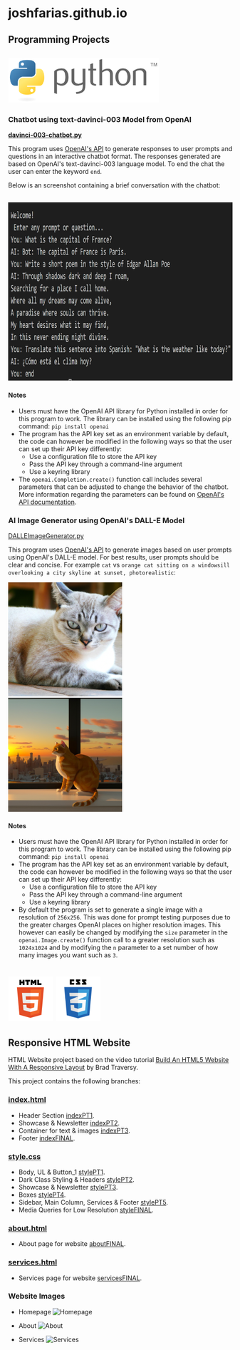# joshfarias.github.io

## Programming Projects

<h2>
  <img src="https://raw.githubusercontent.com/joshfarias/Python/main/images/python-logo.png" height="100">
</h2>

<h3>Chatbot using text-davinci-003 Model from OpenAI</h3>
<p><a href="https://github.com/joshfarias/Python/blob/main/src/davinci-003-chatbot.py"><strong>davinci-003-chatbot.py</strong></a></p>
<p>This program uses <a href="https://openai.com/blog/openai-api">OpenAI's API</a> to generate responses to user prompts and questions in an interactive chatbot format. The responses generated are based on OpenAI's text-davinci-003 language model. To end the chat the user can enter the keyword <code>end</code>.</p>
<p>Below is an screenshot containing a brief conversation with the chatbot:</p>

<h2>
<img src="https://raw.githubusercontent.com/joshfarias/Python/main/images/davinci-003-chatbot.png" height="400">
</h2>

<h4>Notes</h4>
<ul>
<li>Users must have the OpenAI API library for Python installed in order for this program to work. The library can be installed using the following pip command: <code>pip install openai</code></li>
<li>The program has the API key set as an environment variable by default, the code can however be modified in the following ways so that the user can set up their API key differently:
  <ul>
  <li>Use a configuration file to store the API key</li>
  <li>Pass the API key through a command-line argument</li>
  <li>Use a keyring library</li>
  </ul>
</li>
<li>The <code>openai.Completion.create()</code> function call includes several parameters that can be adjusted to change the behavior of the chatbot. More information regarding the parameters can be found on <a href="https://platform.openai.com/docs/api-reference/completions/create">OpenAI's API documentation</a>.</li>
</ul>

<h3>AI Image Generator using OpenAI's DALL-E Model</h3>
<p><a href="https://github.com/joshfarias/Python/blob/main/src/DALLEImageGenerator.py">DALLEImageGenerator.py</a></p>
<p>This program uses <a href="https://openai.com/blog/openai-api">OpenAI's API</a> to generate images based on user prompts using OpenAI's DALL-E model. For best results, user prompts should be clear and concise. For example <code>cat</code> vs <code>orange cat sitting on a windowsill overlooking a city skyline at sunset, photorealistic</code>:</p>

<p><img src="https://raw.githubusercontent.com/joshfarias/Python/main/images/cat.png" alt="Orange Cat"> <img src="https://raw.githubusercontent.com/joshfarias/Python/main/images/better-cat-prompt.png" alt="Orange Cat Sitting on Windowsill"></p>

<h4>Notes</h4>
<ul>
<li>Users must have the OpenAI API library for Python installed in order for this program to work. The library can be installed using the following pip command: <code>pip install openai</code></li>
<li>The program has the API key set as an environment variable by default, the code can however be modified in the following ways so that the user can set up their API key differently:
  <ul>
    <li>Use a configuration file to store the API key</li>
    <li>Pass the API key through a command-line argument</li>
    <li>Use a keyring library</li>
  </ul>
</li>
<li>By default the program is set to generate a single image with a resolution of <code>256x256</code>. This was done for prompt testing purposes due to the greater charges OpenAI places on higher resolution images. This however can easily be changed by modifying the <code>size</code> parameter in the <code>openai.Image.create()</code> function call to a greater resolution such as <code>1024x1024</code> and by modifying the <code>n</code> parameter to a set number of how many images you want such as <code>3</code>.</li>
</ul>

<h1></h1>

<h1>
  <img src="https://raw.githubusercontent.com/joshfarias/COMSC210/main/images/html.png" alt="html" height="100">
  <img src="https://raw.githubusercontent.com/joshfarias/COMSC210/main/images/css.png" alt="css" height="100">
</h1>
 
 ## Responsive HTML Website

HTML Website project based on the video tutorial [Build An HTML5 Website With A Responsive Layout](https://www.youtube.com/watch?v=Wm6CUkswsNw&feature=youtu.be) by Brad Traversy.

This project contains the following branches:

### **[index.html](https://github.com/joshfarias/COMSC210/blob/main/HTML/jf-lab3-html-website/index.html)**
- Header Section [indexPT1](https://github.com/joshfarias/COMSC210/blob/indexPT1/HTML/jf-lab3-html-website/index.html).
- Showcase & Newsletter [indexPT2](https://github.com/joshfarias/COMSC210/blob/indexPT2/HTML/jf-lab3-html-website/index.html).
- Container for text & images [indexPT3](https://github.com/joshfarias/COMSC210/blob/indexPT3/HTML/jf-lab3-html-website/index.html).
- Footer [indexFINAL](https://github.com/joshfarias/COMSC210/blob/indexFINAL/HTML/jf-lab3-html-website/index.html).

### **[style.css](https://github.com/joshfarias/COMSC210/blob/main/HTML/jf-lab3-html-website/css/style.css)**
- Body, UL & Button_1 [stylePT1](https://github.com/joshfarias/COMSC210/blob/stylePT1/HTML/jf-lab3-html-website/css/style.css).
- Dark Class Styling & Headers [stylePT2](https://github.com/joshfarias/COMSC210/blob/stylePT2/HTML/jf-lab3-html-website/css/style.css).
- Showcase & Newsletter [stylePT3](https://github.com/joshfarias/COMSC210/blob/stylePT3/HTML/jf-lab3-html-website/css/style.css).
- Boxes [stylePT4](https://github.com/joshfarias/COMSC210/blob/stylePT4/HTML/jf-lab3-html-website/css/style.css).
- Sidebar, Main Column, Services & Footer [stylePT5](https://github.com/joshfarias/COMSC210/blob/stylePT5/HTML/jf-lab3-html-website/css/style.css).
- Media Queries for Low Resolution [styleFINAL](https://github.com/joshfarias/COMSC210/blob/styleFINAL/HTML/jf-lab3-html-website/css/style.css).

### **[about.html](https://github.com/joshfarias/COMSC210/blob/main/HTML/jf-lab3-html-website/about.html)**
- About page for website [aboutFINAL](https://github.com/joshfarias/COMSC210/blob/aboutFINAL/HTML/jf-lab3-html-website/about.html).

### **[services.html](https://github.com/joshfarias/COMSC210/blob/main/HTML/jf-lab3-html-website/services.html)**
- Services page for website [servicesFINAL](https://github.com/joshfarias/COMSC210/blob/servicesFINAL/HTML/jf-lab3-html-website/services.html).

### Website Images
- Homepage
![Homepage](https://i.imgur.com/uqBYT1H.png)

- About
![About](https://i.imgur.com/jUqyvuP.png)

- Services
![Services](https://i.imgur.com/Ua69XOF.png)
